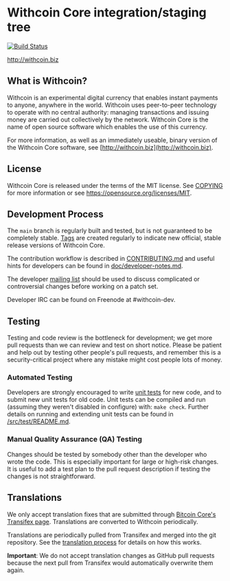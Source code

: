 Withcoin Core integration/staging tree
=====================================

[![Build Status](https://travis-ci.org/withcoin-project/withcoin.svg?branch=main)](https://travis-ci.org/withcoin-project/withcoin)

http://withcoin.biz

What is Withcoin?
----------------

Withcoin is an experimental digital currency that enables instant payments to
anyone, anywhere in the world. Withcoin uses peer-to-peer technology to operate
with no central authority: managing transactions and issuing money are carried
out collectively by the network. Withcoin Core is the name of open source
software which enables the use of this currency.

For more information, as well as an immediately useable, binary version of
the Withcoin Core software, see [http://withcoin.biz](http://withcoin.biz).

License
-------

Withcoin Core is released under the terms of the MIT license. See [COPYING](COPYING) for more
information or see https://opensource.org/licenses/MIT.

Development Process
-------------------

The `main` branch is regularly built and tested, but is not guaranteed to be
completely stable. [Tags](https://github.com/withcoinproject/withcoin/tags) are created
regularly to indicate new official, stable release versions of Withcoin Core.

The contribution workflow is described in [CONTRIBUTING.md](CONTRIBUTING.md)
and useful hints for developers can be found in [doc/developer-notes.md](doc/developer-notes.md).

The developer [mailing list](http://groups.google.com/forum/#!forum/withcoin-dev)
should be used to discuss complicated or controversial changes before working
on a patch set.

Developer IRC can be found on Freenode at #withcoin-dev.

Testing
-------

Testing and code review is the bottleneck for development; we get more pull
requests than we can review and test on short notice. Please be patient and help out by testing
other people's pull requests, and remember this is a security-critical project where any mistake might cost people
lots of money.

### Automated Testing

Developers are strongly encouraged to write [unit tests](src/test/README.md) for new code, and to
submit new unit tests for old code. Unit tests can be compiled and run
(assuming they weren't disabled in configure) with: `make check`. Further details on running
and extending unit tests can be found in [/src/test/README.md](/src/test/README.md).


### Manual Quality Assurance (QA) Testing

Changes should be tested by somebody other than the developer who wrote the
code. This is especially important for large or high-risk changes. It is useful
to add a test plan to the pull request description if testing the changes is
not straightforward.

Translations
------------

We only accept translation fixes that are submitted through [Bitcoin Core's Transifex page](https://www.transifex.com/projects/p/bitcoin/).
Translations are converted to Withcoin periodically.

Translations are periodically pulled from Transifex and merged into the git repository. See the
[translation process](doc/translation_process.md) for details on how this works.

**Important**: We do not accept translation changes as GitHub pull requests because the next
pull from Transifex would automatically overwrite them again.
